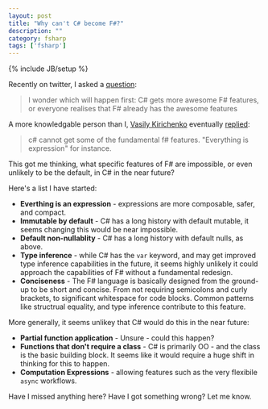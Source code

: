 ```yaml
---
layout: post
title: "Why can't C# become F#?"
description: ""
category: fsharp
tags: ['fsharp']
---
```

{% include JB/setup %}

Recently on twitter, I asked a [question](https://twitter.com/adamchester/status/517432980323590144):

> I wonder which will happen first: C# gets more awesome F# features, or everyone realises that F# already has the awesome features

A more knowledgable person than I, [Vasily Kirichenko](https://twitter.com/kot_2010) eventually [replied](https://twitter.com/kot_2010/status/517570346506280960):

> c# cannot get some of the fundamental f# features. "Everything is expression" for instance.

This got me thinking, what specific features of F# are impossible, or even unlikely to be the default, in C# in the near future?

Here's a list I have started:

 * __Everthing is an expression__ - expressions are more composable, safer, and compact.
 * __Immutable by default__ - C# has a long history with default mutable, it seems changing this would be near impossible.
 * __Default non-nullablity__ - C# has a long history with default nulls, as above.
 * __Type inference__ - while C# has the `var` keyword, and may get improved type inference capabilities in the future, it seems highly unlikely it could approach the capabilities of F# without a fundamental redesign.
 * __Conciseness__ - The F# language is basically designed from the ground-up to be short and concise. From not requiring semicolons and curly brackets, to significant whitespace for code blocks. Common patterns like structrual equality, and type inference contribute to this feature.

More generally, it seems unlikey that C# would do this in the near future:

 * __Partial function application__ - Unsure - could this happen?
 * __Functions that don't require a class__ - C# is primarily OO - and the class is the basic building block. It seems like it would require a huge shift in thinking for this to happen.
 * __Computation Expressions__ - allowing features such as the very flexibile `async` workflows.


Have I missed anything here? Have I got something wrong? Let me know.
